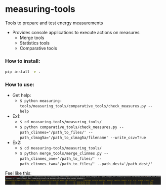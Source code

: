 # measuring-tools
Tools to prepare and test energy measurements

- Provides console applications to execute actions on measures
  - Merge tools
  - Statistics tools
  - Comparative tools
  
### How to install:
```bash
pip install -e .
```
### How to use:
- Get help:
  - `$ python measuring-tools/measuring_tools/comparative_tools/check_measures.py --help`
- Ex1:
  - `$ cd measuring-tools/measuring_tools/`
  - `$ python comparative_tools/check_measures.py --path_clinmes='/path_to_files/' --path_clmag5a='/path_to_clmag5a/filename' --write_csv=True`
- Ex2:
  - `$ cd measuring-tools/measuring_tools/`
  - `$ python merge_tools/merge_clinmes.py --path_clinmes_one='/path_to_files/' --path_clinmes_two='/path_to_files/' --path_dest='/path_dest/'`

Feel like this: 
![alt text](measuring_tools/img/test.png)


